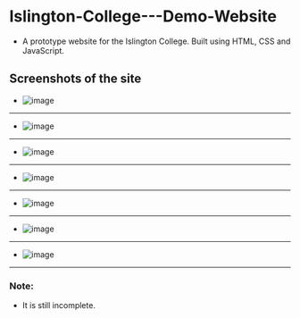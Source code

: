 # Islington-College---Demo-Website
- A prototype website for the Islington College. Built using HTML, CSS and JavaScript.


## Screenshots of the site
- ![image](https://user-images.githubusercontent.com/87473741/182113695-0a01b479-4726-472b-982d-a126f3a2562c.png)
___________________________________________________________________________________________________________________
- ![image](https://user-images.githubusercontent.com/87473741/182114867-fa2c1bea-3159-430c-8319-c4d647acae86.png)
___________________________________________________________________________________________________________________
- ![image](https://user-images.githubusercontent.com/87473741/182114971-c653f7da-4076-40a8-af9e-f9bd16e7e08c.png)
___________________________________________________________________________________________________________________
- ![image](https://user-images.githubusercontent.com/87473741/182115037-14d312fe-9481-466f-9eea-6127360f5abd.png)
___________________________________________________________________________________________________________________
- ![image](https://user-images.githubusercontent.com/87473741/182115107-16327b9d-adaa-4727-8fc0-b293fc7c3db0.png)
___________________________________________________________________________________________________________________
- ![image](https://user-images.githubusercontent.com/87473741/182115184-9ab6d21f-f7a2-445c-bf5f-b9b829c46e4d.png)
___________________________________________________________________________________________________________________
- ![image](https://user-images.githubusercontent.com/87473741/182115289-99e20619-2f84-4e39-b0b5-f25935d09cd4.png)
___________________________________________________________________________________________________________________

### Note: 
- It is still incomplete.
